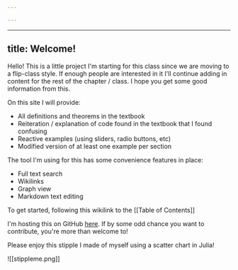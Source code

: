 ```yaml
---

---
```

---
title: Welcome!
---

Hello! This is a little project I'm starting for this class since we are moving to a flip-class style. If enough people are interested in it I'll continue adding in content for the rest of the chapter / class. I hope you get some good information from this. 

On this site I will provide:
- All definitions and theorems in the textbook
- Reiteration / explanation of code found in the textbook that I found confusing
- Reactive examples (using sliders, radio buttons, etc) 
- Modified version of at least one example per section

The tool I'm using for this has some convenience features in place:
- Full text search
- Wikilinks
- Graph view
- Markdown text editing

To get started, following this wikilink to the [[Table of Contents]]

I'm hosting this on GitHub [here](https://github.com/Scevitee/Numerical-Analysis-Quartz). If by some odd chance you want to contribute, you're more than welcome to! 

Please enjoy this stipple I made of myself using a scatter chart in Julia!

![[stippleme.png]]





